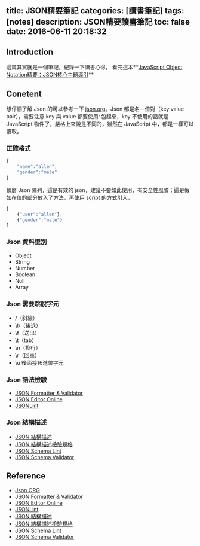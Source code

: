 title: JSON精要筆記
categories: [讀書筆記]
tags: [notes]
description: JSON精要讀書筆記
toc: false
date: 2016-06-11 20:18:32
---

## Introduction
這篇其實就是一個筆記，紀錄一下讀書心得，
看完這本**[JavaScript Object Notation精要：JSON核心主題導引][9]**

## Conetent
想仔細了解 Json 的可以參考一下 [json.org][1]。Json 都是名－值對（key value pair），需要注意 key 與 value 都要使用`"`包起來，key 不使用的話就是 JavaScript 物件了，嚴格上來說是不同的，雖然在 JavaScript 中，都是一樣可以讀取。


### 正確格式
``` js
{
	"name":"allen",
	"gender":"male"
}
```
頂層 Json 陣列，這是有效的 json，建議不要如此使用，有安全性風險；這是假如在值的部分放入了方法，再使用 script 的方式引入，
``` js
[
	{"user":"allen"},
	{"gender":"male"}
]
```

### Json 資料型別
* Object
* String
* Number
* Boolean
* Null
* Array

### Json 需要跳脫字元
- \/（斜線）
- \b（後退）
- \f（送出）
- \t（tab）
- \n（換行）
- \r（回車）
- \u 後面接16進位字元

### Json 語法檢驗
- [JSON Formatter & Validator][2]
- [JSON Editor Online][3]
- [JSONLint][4]

### Json 結構描述
- [JSON 結構描述][5]
- [JSON 結構描述檢驗規格][6]
- [JSON Schema Lint][7]
- [JSON Schema Validator][8]

## Reference
- [Json ORG][1]
- [JSON Formatter & Validator][2]
- [JSON Editor Online][3]
- [JSONLint][4]
- [JSON 結構描述][5]
- [JSON 結構描述檢驗規格][6]
- [JSON Schema Lint][7]
- [JSON Schema Validator][8]

[1]: http://json.org/ 
[2]: http://jsonformatter.curiousconcept.com "JSON Formatter & Validator"
[3]: https://www.jsoneditoronline.org/ "JSON Editor Online"
[4]: http://jsonlint.com/ "JSONLint"
[5]: http://json-schema.org/ "JSON 結構描述"
[6]: http://json-schema.org/latest/json-schema-validation.html "JSON 結構描述檢驗規格"
[7]: http://jsonschemalint.com/draft4/ "JSON Schema Lint"
[8]: http://www.jsonschemavalidator.net/ "JSON Schema Validator"
[9]: http://www.books.com.tw/products/0010694652 "JavaScript Object Notation精要"
[10]: http://miniaspreading.github.io/guide-to-json/index.html "讀書會資料"
